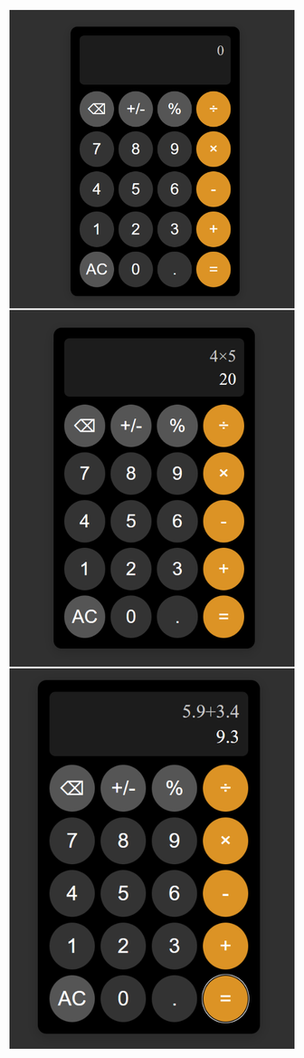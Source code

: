 ![alt text](screenshots/screenshot-1.bmp)
![alt text](screenshots/screenshot-2.bmp)
![alt text](screenshots/screenshot-3.bmp)